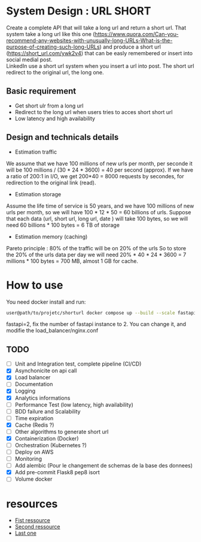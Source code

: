 # System Design : URL SHORT

Create a complete API that will take a long url and return a short url.
That system take a long url like this one (https://www.quora.com/Can-you-recommend-any-websites-with-unusually-long-URLs-What-is-the-purpose-of-creating-such-long-URLs) and produce a short url (https://short_url.com/ywk2v4) that can be easly remembered or insert into social medial post.\
LinkedIn use a short url system when you insert a url into post. The short url redirect to the original url, the long one.

## Basic requirement

- Get short ulr from a long url
- Redirect to the long url when users tries to acces short short url
- Low latency and high availability

## Design and technicals details

- Estimation traffic

We assume that we have 100 millions of new urls per month, per seconde it will be 100 millions / (30 * 24 * 3600) = 40 per second (approx). If we have a ratio of 200:1 in I/O, we get 200*40 = 8000 requests by secondes, for redirection to the original link (read).

- Estimation storage

Assume the life time of service is 50 years, and we have 100 millions of new urls per month, so we will have 100 * 12 * 50 = 60 billions of urls.
Suppose that each data (url, short url, long url, date ) will take 100 bytes, so we will need 60 billions * 100 bytes = 6 TB of storage

- Estimation memory (caching)

Pareto principle : 80% of the traffic will be on 20% of the urls
So to store the 20% of the urls data per day we will need 20% * 40 * 24 * 3600 = 7 millions * 100 bytes = 700 MB, almost 1 GB for cache.

# How to use
You need docker install and run:
```sh
user@path/to/projetc/shorturl docker compose up --build --scale fastapi=2
```
fastapi=2, fix the number of fastapi instance to 2. You can change it, and modifie the load_balancer/nginx.conf

## TODO
- [ ] Unit and Integration test, complete pipeline (CI/CD)
- [x] Asynchonicite on api call
- [x] Load balancer
- [ ] Documentation
- [x] Logging
- [x] Analytics informations
- [ ] Performance Test (low latency, high availability)
- [ ] BDD failure and Scalability
- [ ] Time expiration
- [x] Cache (Redis ?)
- [ ] Other algorithms to generate short url
- [x] Containerization (Docker)
- [ ] Orchestration (Kubernetes ?)
- [ ] Deploy on AWS
- [ ] Monitoring
- [ ] Add alembic (Pour le changement de schemas de la base des donnees)
- [x] Add pre-commit Flask8 pep8 isort
- [ ] Volume docker

# resources
- [Fist ressource](https://www.codekarle.com/system-design/TinyUrl-system-design.html?source=post_page-----106f30f23a82--------------------------------)
- [Second ressource](https://medium.com/@sandeep4.verma/system-design-scalable-url-shortener-service-like-tinyurl-106f30f23a82)
- [Last one](https://www.hellointerview.com/learn/system-design/problem-breakdowns/bitly)
